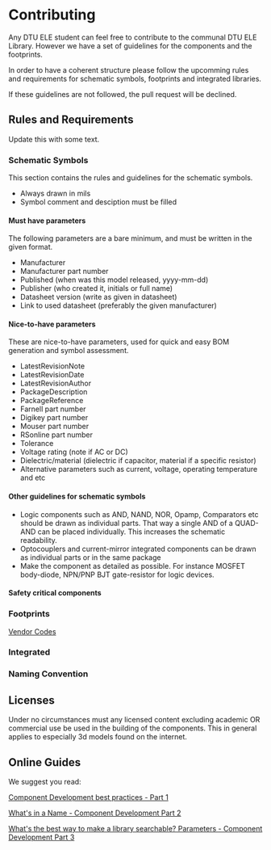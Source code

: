 # Contributing
Any DTU ELE student can feel free to contribute to the communal DTU ELE Library. However we have a set of guidelines for the components and the footprints.

In order to have a coherent structure please follow the upcomming rules and requirements for schematic symbols, footprints and integrated libraries.

If these guidelines are not followed, the pull request will be declined.

## Rules and Requirements
Update this with some text.

### Schematic Symbols
This section contains the rules and guidelines for the schematic symbols.
* Always drawn in mils
* Symbol comment and desciption must be filled

#### Must have parameters
The following parameters are a bare minimum, and must be written in the given format.
<!-- Give a link to my Altium script -->
* Manufacturer
* Manufacturer part number
* Published (when was this model released, yyyy-mm-dd)
* Publisher (who created it, initials or full name)
* Datasheet version (write as given in datasheet)
* Link to used datasheet (preferably the given manufacturer)

#### Nice-to-have parameters
These are nice-to-have parameters, used for quick and easy BOM generation and symbol assessment.
* LatestRevisionNote
* LatestRevisionDate
* LatestRevisionAuthor
* PackageDescription
* PackageReference
* Farnell part number
* Digikey part number
* Mouser part number
* RSonline part number
* Tolerance
* Voltage rating (note if AC or DC)
* Dielectric/material (dielectric if capacitor, material if a specific resistor)
* Alternative parameters such as current, voltage, operating temperature and etc

#### Other guidelines for schematic symbols
* Logic components such as AND, NAND, NOR, Opamp, Comparators etc should be drawn as individual parts. That way a single AND of a QUAD-AND can be placed individually. This increases the schematic readability.
* Optocouplers and current-mirror integrated components can be drawn as individual parts or in the same package
* Make the component as detailed as possible. For instance MOSFET body-diode, NPN/PNP BJT gate-resistor for logic devices.

#### Safety critical components


### Footprints

[Vendor Codes](https://techdocs.altium.com/display/ADOH/Vendor+Codes)

### Integrated

### Naming Convention


## Licenses
Under no circumstances must any licensed content excluding academic OR commercial use be used in the building of the components. This in general applies to especially 3d models found on the internet.

## Online Guides

We suggest you read:

[Component Development best practices - Part 1](https://resources.altium.com/pcb-design-blog/component-development-best-practices-part-1)

[What's in a Name - Component Development Part 2](https://resources.altium.com/pcb-design-blog/whats-in-a-name-component-development-part-2)

[What's the best way to make a library searchable? Parameters - Component Development Part 3](https://resources.altium.com/pcb-design-blog/whats-the-best-way-to-make-a-library-searchable-parameters-component-development-part-3)
